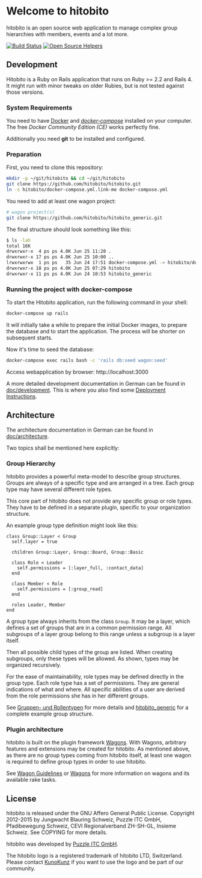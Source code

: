 # Welcome to hitobito

hitobito is an open source web application to manage complex group hierarchies with members, events and a lot more.

[![Build Status](https://travis-ci.org/hitobito/hitobito.svg?branch=master)](https://travis-ci.org/hitobito/hitobito)
[![Open Source Helpers](https://www.codetriage.com/hitobito/hitobito/badges/users.svg)](https://www.codetriage.com/hitobito/hitobito)

## Development

Hitobito is a Ruby on Rails application that runs on Ruby >= 2.2 and Rails 4.
It might run with minor tweaks on older Rubies, but is not tested against those
versions.

### System Requirements

You need to have [Docker][docker] and _[docker-compose][doco]_ installed on your computer.
The free _Docker Community Edition (CE)_ works perfectly fine.

[docker]: https://docs.docker.com/install/
[doco]: https://docs.docker.com/compose/install/

Additionally you need **git** to be installed and configured.

### Preparation

First, you need to clone this repository:

```bash
mkdir -p ~/git/hitobito && cd ~/git/hitobito
git clone https://github.com/hitobito/hitobito.git
ln -s hitobito/docker-compose.yml.link-me docker-compose.yml
```

You need to add at least one wagon project:

```bash
# wagon project(s)
git clone https://github.com/hitobito/hitobito_generic.git
```

The final structure should look something like this:

```bash
$ ls -lah
total 16K
drwxrwxr-x  4 ps ps 4.0K Jun 25 11:20 .
drwxrwxr-x 17 ps ps 4.0K Jun 25 10:00 ..
lrwxrwxrwx  1 ps ps   35 Jun 24 17:51 docker-compose.yml -> hitobito/docker-compose.yml.link-me
drwxrwxr-x 18 ps ps 4.0K Jun 25 07:29 hitobito
drwxrwxr-x 11 ps ps 4.0K Jun 24 10:53 hitobito_generic
```

### Running the project with docker-compose

To start the Hitobito application, run the following command in your shell:

```bash
docker-compose up rails
```

It will initially take a while to prepare the initial Docker images, to prepare the database and to start the application.
The process will be shorter on subsequent starts.

Now it's time to seed the database:

```bash
docker-compose exec rails bash -c 'rails db:seed wagon:seed'
```

Access webapplication by browser: http://localhost:3000

A more detailed development documentation in German can be found in [doc/development](doc/development).
This is where you also find some [Deployment Instructions](doc/development/02_deployment.md).

## Architecture

The architecture documentation in German can be found in [doc/architecture](doc/architecture).

Two topics shall be mentioned here explicitly:

### Group Hierarchy

hitobito provides a powerful meta-model to describe group structures.
Groups are always of a specific type and are arranged in a tree.
Each group type may have several different role types.

This core part of hitobito does not provide any specific group or role types.
They have to be defined in a separate plugin, specific to your organization structure.

An example group type definition might look like this:

    class Group::Layer < Group
      self.layer = true

      children Group::Layer, Group::Board, Group::Basic

      class Role < Leader
        self.permissions = [:layer_full, :contact_data]
      end

      class Member < Role
        self.permissions = [:group_read]
      end

      roles Leader, Member
    end

A group type always inherits from the class `Group`.
It may be a layer, which defines a set of groups that are in a common permission range.
All subgroups of a layer group belong to this range unless a subgroup is a layer itself.

Then all possible child types of the group are listed.
When creating subgroups, only these types will be allowed.
As shown, types may be organized recursively.

For the ease of maintainability, role types may be defined directly in the group type.
Each role type has a set of permissions.
They are general indications of what and where.
All specific abilities of a user are derived from the role permissions she has in her different groups.

See [Gruppen- und Rollentypen](doc/architecture/08_konzepte.md) for more details and
[hitobito_generic](https://github.com/hitobito/hitobito_generic) for a complete example group
structure.


### Plugin architecture

hitobito is built on the plugin framework [Wagons](http://github.com/codez/wagons).
With Wagons, arbitrary features and extensions may be created for hitobito.
As mentioned above, as there are no group types coming from hitobito itself,
at least one wagon is required to define group types in order to use hitobito.

See [Wagon Guidelines](doc/development/04_wagons.md) or [Wagons](http://github.com/codez/wagons)
for more information on wagons and its available rake tasks.


## License

hitobito is released under the GNU Affero General Public License.
Copyright 2012-2015 by Jungwacht Blauring Schweiz, Puzzle ITC GmbH, Pfadibewegung Schweiz,
CEVI Regionalverband ZH-SH-GL, Insieme Schweiz.
See COPYING for more details.

hitobito was developed by [Puzzle ITC GmbH](http://puzzle.ch).

The hitobito logo is a registered trademark of hitobito LTD, Switzerland. Please contact [KunoKunz](https://github.com/KunoKunz) if you want to use the logo and be part of our community.
